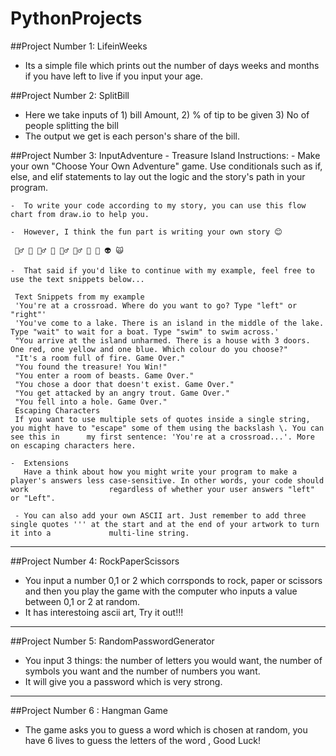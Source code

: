 # PythonProjects

##Project Number 1: LifeinWeeks
 - Its a simple file which prints out the number of days weeks and months if you have left to live if you input your age.
 

##Project Number 2: SplitBill
 - Here we take inputs of 1) bill Amount, 2) % of tip to be given 3) No of people splitting the bill
 - The output we get is each person's share of the bill.

##Project Number 3: InputAdventure
      - Treasure Island
     Instructions:
    -  Make your own "Choose Your Own Adventure" game. Use conditionals such as if, else, and elif statements to lay out the logic and the story's path in        your program.

    -  To write your code according to my story, you can use this flow chart from draw.io to help you.

    -  However, I think the fun part is writing your own story 😊

     🧞‍♂️ 🐊 🧙‍♂️ 🧟 🧚‍♂️ 🧝‍♂️ 🥷 🤖 👽 🙀

    -  That said if you'd like to continue with my example, feel free to use the text snippets below...

     Text Snippets from my example
     'You're at a crossroad. Where do you want to go? Type "left" or "right"'
     'You've come to a lake. There is an island in the middle of the lake. Type "wait" to wait for a boat. Type "swim" to swim across.'
     "You arrive at the island unharmed. There is a house with 3 doors. One red, one yellow and one blue. Which colour do you choose?"
     "It's a room full of fire. Game Over."
     "You found the treasure! You Win!"
     "You enter a room of beasts. Game Over."
     "You chose a door that doesn't exist. Game Over."
     "You get attacked by an angry trout. Game Over."
     "You fell into a hole. Game Over."
     Escaping Characters
     If you want to use multiple sets of quotes inside a single string, you might have to "escape" some of them using the backslash \. You can see this in      my first sentence: 'You're at a crossroad...'. More on escaping characters here.

    -  Extensions
       Have a think about how you might write your program to make a player's answers less case-sensitive. In other words, your code should work                  regardless of whether your user answers "left" or "Left".

     - You can also add your own ASCII art. Just remember to add three single quotes ''' at the start and at the end of your artwork to turn it into a             multi-line string.
     
*********************************************************************

##Project Number 4: RockPaperScissors
 - You input a number 0,1 or 2 which corrsponds to rock, paper or scissors and then you play the game with the computer who inputs a value between 0,1 or 2 at random.
 - It has interestoing ascii art, Try it out!!!

*********************************************************************

##Project Number 5: RandomPasswordGenerator
- You input 3 things: the number of letters you would want, the number of symbols you want and the number of numbers you want.
- It will give you a password which is very strong.

**********************************************************************
##Project Number 6 : Hangman Game
- The game asks you to guess a word which is chosen at random, you have 6 lives to guess the letters of the word , Good Luck!
